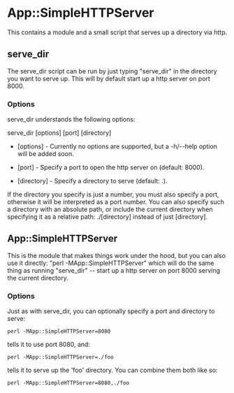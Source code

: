 # App::SimpleHTTPServer

This contains a module and a small script that serves up a directory via http.

## serve\_dir

The serve\_dir script can be run by just typing "serve\_dir" in the directory
you want to serve up. This will by default start up a http server on port 8000.

### Options

serve\_dir understands the following options:

serve\_dir [options] [port] [directory]

* [options] - Currently no options are supported, but a -h/--help option will
be added soon.

* [port] - Specify a port to open the http server on (default: 8000).

* [directory] - Specify a directory to serve (default: .).

If the directory you specify is just a number, you must also specify a port,
otherwise it will be interpreted as a port number. You can also specify such a
directory with an absolute path, or include the current directory when
specifying it as a relative path: ./[directory] instead of just [directory].

## App::SimpleHTTPServer

This is the module that makes things work under the hood, but you can also use
it directly: "perl -MApp::SimpleHTTPServer" which will do the same thing as
running "serve\_dir" -- start up a http server on port 8000 serving the current
directory.

### Options

Just as with serve\_dir, you can optionally specify a port and directory to
serve:

    perl -MApp::SimpleHTTPServer=8080

tells it to use port 8080, and:

    perl -MApp::SimpleHTTPServer=./foo

tells it to serve up the 'foo' directory. You can combine them both like so:

    perl -MApp::SimpleHTTPServer=8080,./foo

